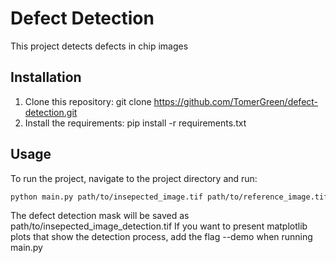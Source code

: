 # Defect Detection

This project detects defects in chip images

## Installation

1. Clone this repository: git clone https://github.com/TomerGreen/defect-detection.git
2. Install the requirements: pip install -r requirements.txt

## Usage

To run the project, navigate to the project directory and run:
```bash
python main.py path/to/insepected_image.tif path/to/reference_image.tif
```
The defect detection mask will be saved as path/to/insepected_image_detection.tif
If you want to present matplotlib plots that show the detection process, add the flag --demo when running main.py

